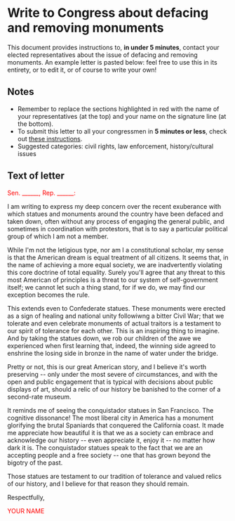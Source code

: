 # Write to Congress about defacing and removing monuments

This document provides instructions to, **in under 5 minutes**, contact your elected representatives about the issue of defacing and removing monuments. An example letter is pasted below: feel free to use this in its entirety, or to edit it, or of course to write your own!

## Notes

- Remember to replace the sections highlighted in red with the name of your representatives (at the top) and your name on the signature line (at the bottom).
- To submit this letter to all your congressmen in **5 minutes or less**, check out [these instructions](https://github.com/timbodini/write-to-congress).
- Suggested categories: civil rights, law enforcement, history/cultural issues

## Text of letter 

<span style="color: red">Sen. ______, Rep. ______:</span>

I am writing to express my deep concern over the recent exuberance with which statues and monuments around the country have been defaced and taken down, often without any process of engaging the general public, and sometimes in coordination with protestors, that is to say a particular political group of which I am not a member.

While I'm not the letigious type, nor am I a constitutional scholar, my sense is that the American dream is equal treatment of all citizens. It seems that, in the name of achieving a more equal society, we are inadvertently violating this core doctrine of total equality. Surely you'll agree that any threat to this most American of principles is a threat to our system of self-government itself; we cannot let such a thing stand, for if we do, we may find our exception becomes the rule.

This extends even to Confederate statues. These monuments were erected as a sign of healing and national unity followiwng a bitter Civil War; that we tolerate and even celebrate monuments of actual traitors is a testament to our spirit of tolerance for each other. This is an inspiring thing to imagine. And by taking the statues down, we rob our children of the awe we experienced when first learning that, indeed, the winning side agreed to enshrine the losing side in bronze in the name of water under the bridge. 

Pretty or not, this is our great American story, and I believe it's worth preserving -- only under the most severe of circumstances, and with the open and public engagement that is typical with decisions about public displays of art, should a relic of our history be banished to the corner of a second-rate museum.

It reminds me of seeing the conquistador statues in San Francisco. The cognitive dissonance! The most liberal city in America has a monument glorifying the brutal Spaniards that conquered the California coast. It made me appreciate how beautiful it is that we as a society can embrace and acknowledge our history -- even appreciate it, enjoy it -- no matter how dark it is. The conquistador statues speak to the fact that we are an accepting people and a free society -- one that has grown beyond the bigotry of the past. 

Those statues are testament to our tradition of tolerance and valued relics of our history, and I believe for that reason they should remain.

Respectfully,

<span style="color: red">YOUR NAME</span>

